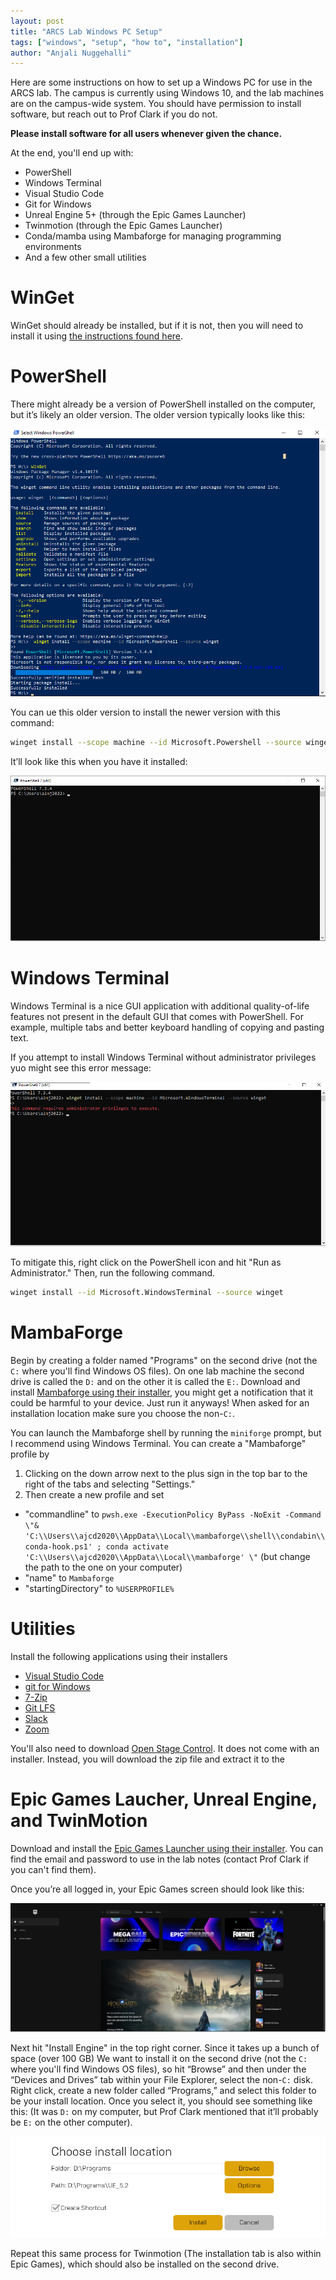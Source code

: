```yaml
---
layout: post
title: "ARCS Lab Windows PC Setup"
tags: ["windows", "setup", "how to", "installation"]
author: "Anjali Nuggehalli"
---
```


Here are some instructions on how to set up a Windows PC for use in the ARCS lab. The campus is currently using Windows 10, and the lab machines are on the campus-wide system. You should have permission to install software, but reach out to Prof Clark if you do not.

**Please install software for all users whenever given the chance.**

At the end, you'll end up with:

- PowerShell
- Windows Terminal
- Visual Studio Code
- Git for Windows
- Unreal Engine 5+ (through the Epic Games Launcher)
- Twinmotion (through the Epic Games Launcher)
- Conda/mamba using Mambaforge for managing programming environments
- And a few other small utilities

# WinGet

WinGet should already be installed, but if it is not, then you will need to install it using [the instructions found here](https://github.com/microsoft/winget-cli).

# PowerShell

There might already be a version of PowerShell installed on the computer, but it’s likely an older version. The older version typically looks like this:

![Older version of Powershell](/assets/2023-05-24-windows-setup/powershellOLD.png)

You can ue this older version to install the newer version with this command:

~~~bash
winget install --scope machine --id Microsoft.Powershell --source winget
~~~

It’ll look like this when you have it installed:

![Newer version of PowerShell](/assets/2023-05-24-windows-setup/powershellNEW.png)

# Windows Terminal

Windows Terminal is a nice GUI application with additional quality-of-life features not present in the default GUI that comes with PowerShell. For example, multiple tabs and better keyboard handling of copying and pasting text.

If you attempt to install Windows Terminal without administrator privileges yuo might see this error message:

![Error Message in installing Windows Terminal](/assets/2023-05-24-windows-setup/errormessage.png)

To mitigate this, right click on the PowerShell icon and hit "Run as Administrator." Then, run the following command.

~~~bash
winget install --id Microsoft.WindowsTerminal --source winget
~~~

# MambaForge

Begin by creating a folder named "Programs" on the second drive (not the `C:` where you'll find Windows OS files). On one lab machine the second drive is called the `D:` and on the other it is called the `E:`. Download and install [Mambaforge using their installer](https://github.com/conda-forge/miniforge#Mambaforge), you might get a notification that it could be harmful to your device. Just run it anyways! When asked for an installation location make sure you choose the non-`C:`.

You can launch the Mambaforge shell by running the `miniforge` prompt, but I recommend using Windows Terminal. You can create a "Mambaforge" profile by

1. Clicking on the down arrow next to the plus sign in the top bar to the right of the tabs and selecting "Settings."
2. Then create a new profile and set
  - "commandline" to `pwsh.exe -ExecutionPolicy ByPass -NoExit -Command \"& 'C:\\Users\\ajcd2020\\AppData\\Local\\mambaforge\\shell\\condabin\\conda-hook.ps1' ; conda activate 'C:\\Users\\ajcd2020\\AppData\\Local\\mambaforge' \"` (but change the path to the one on your computer)
  - "name" to `Mambaforge`
  - "startingDirectory" to `%USERPROFILE%`

# Utilities

Install the following applications using their installers

- [Visual Studio Code](https://code.visualstudio.com/download)
- [git for Windows](https://gitforwindows.org/)
- [7-Zip](https://www.7-zip.org/)
- [Git LFS](https://git-lfs.com/)
- [Slack](https://slack.com/downloads/windows)
- [Zoom](https://zoom.us/download)

You'll also need to download [Open Stage Control](https://openstagecontrol.ammd.net/). It does not come with an installer. Instead, you will download the zip file and extract it to the

# Epic Games Laucher, Unreal Engine, and TwinMotion

Download and install the [Epic Games Launcher using their installer](https://store.epicgames.com/en-US/download). You can find the email and password to use in the lab notes (contact Prof Clark if you can't find them).

Once you’re all logged in, your Epic Games screen should look like this:

![Epic Games Launcher](/assets/2023-05-24-windows-setup/epicgames.png)

Next hit "Install Engine" in the top right corner. Since it takes up a bunch of space (over 100 GB) We want to install it on the second drive (not the `C:` where you'll find Windows OS files), so hit “Browse” and then under the “Devices and Drives” tab within your File Explorer, select the non-`C:` disk. Right click, create a new folder called “Programs,” and select this folder to be your install location. Once you select it, you should see something like this: (It was `D:` on my computer, but Prof Clark mentioned that it’ll probably be `E:` on the other computer).

![Installing Unreal Engine](/assets/2023-05-24-windows-setup/unrealengine.png)

Repeat this same process for Twinmotion (The installation tab is also within Epic Games), which should also be installed on the second drive.
